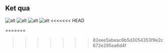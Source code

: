 ## Ket qua 
![alt](login.jpg)
![alt](anh1.jpg)
![alt](anh2.jpg)
![alt](anh3.jpg)
<<<<<<< HEAD

=======
>>>>>>> 82eee5abeac6b5d3054353f9e2c672e295ea6d4f
